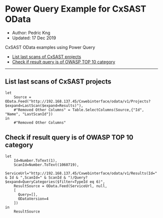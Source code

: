 # Power Query Example for CxSAST OData
* Author:   Pedric Kng  
* Updated:  17 Dec 2019

CxSAST OData examples using Power Query
* [List last scans of CxSAST projects ](#List-last-scans-of-CxSAST-projects)
* [Check if result query is of OWASP TOP 10 category](#Check-if-result-query-is-of-OWASP-TOP-10-category)

***

## List last scans of CxSAST projects

```PowerQuery
let
    Source = OData.Feed("http://192.168.137.45/Cxwebinterface/odata/v1/Projects?$expand=LastScan($expand=Results)"),
    #"Removed Other Columns" = Table.SelectColumns(Source,{"Id", "Name", "LastScanId"})
in
    #"Removed Other Columns"
```

## Check if result query is of OWASP TOP 10 category

```PowerQuery
let
    Id=Number.ToText(1),
    ScanId=Number.ToText(1060719),
    ServiceUrl="http://192.168.137.45/Cxwebinterface/odata/v1/Results(Id=" & Id & ",ScanId=" & ScanId & ")/Query?$expand=QueryCategories($filter=TypeId eq 6)",
    ResultSource = OData.Feed(ServiceUrl, null,
    [
      Query=[],
      ODataVersion=4
    ])
in
    ResultSource
```
